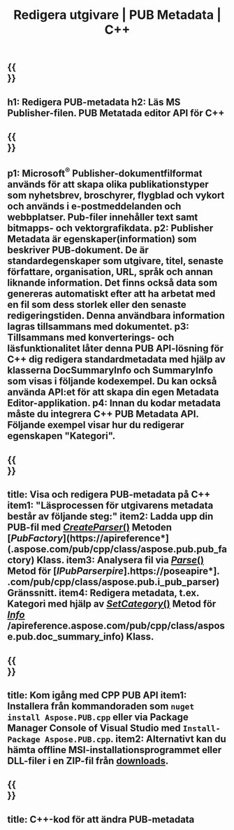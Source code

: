 ﻿---
translation: true
template: /_templates/metadata-cpp.md
title: Redigera utgivare | PUB Metadata | C++
description: Läs metadata för utgivarfiler med PUB C++ API-lösning. Lokalt C++ API ger dig tillgång till egenskaperna SummaryInfo och DocSummaryInfo.
url: /cpp/metadata/pub/
metakeywords: redigera pub metadata, pub fil metadata, utgivare metadata editor, läs pub fil metadata, läs pub metadata
family: pub
platformtag: cpp
feature: metadata
aliases: /cpp/metadata/
---

{{<section banner>}}
---
h1: Redigera PUB-metadata
h2: Läs MS Publisher-filen. PUB Metatada editor API för C++
---

{{<section overview>}}
---
p1: Microsoft<sup>®</sup> Publisher-dokumentfilformat används för att skapa olika publikationstyper som nyhetsbrev, broschyrer, flygblad och vykort och används i e-postmeddelanden och webbplatser. Pub-filer innehåller text samt bitmapps- och vektorgrafikdata.
p2: Publisher Metadata är egenskaper(information) som beskriver PUB-dokument. De är standardegenskaper som utgivare, titel, senaste författare, organisation, URL, språk och annan liknande information. Det finns också data som genereras automatiskt efter att ha arbetat med en fil som dess storlek eller den senaste redigeringstiden. Denna användbara information lagras tillsammans med dokumentet.
p3: Tillsammans med konverterings- och läsfunktionalitet låter denna PUB API-lösning för C++ dig redigera standardmetadata med hjälp av klasserna DocSummaryInfo och SummaryInfo som visas i följande kodexempel. Du kan också använda API:et för att skapa din egen Metadata Editor-applikation.
p4: Innan du kodar metadata måste du integrera C++ PUB Metadata API. Följande exempel visar hur du redigerar egenskapen "Kategori".
---

{{<section feature1>}}
---
title: Visa och redigera PUB-metadata på C++
item1: "Läsprocessen för utgivarens metadata består av följande steg:"
item2: Ladda upp din PUB-fil med [*CreateParser*()](https://reference.aspose.com/pub/cpp/class/aspose.pub.pub_factory#a88c04c4c35d45ee8febc7e1554d03c4b) Metoden [*PubFactory*](https://apireference*](.aspose.com/pub/cpp/class/aspose.pub.pub_factory) Klass.
item3: Analysera fil via [*Parse*()](https://reference.aspose.com/pub/cpp/class/aspose.pub.i_pub_parser#ae9fc7043f382a5b4a7b694f0fe477915) Metod för [*IPubParserpire*].https://poseapire*]. .com/pub/cpp/class/aspose.pub.i_pub_parser) Gränssnitt.
item4: Redigera metadata, t.ex. Kategori med hjälp av [*SetCategory*()](https://reference.aspose.com/pub/cpp/class/aspose.pub.doc_summary_info#a2e023fe8e8ecd0bf03bb6c9d561f8fec) Metod för [*Info*](Sammanfattning:https:info*) /apireference.aspose.com/pub/cpp/class/aspose.pub.doc_summary_info) Klass.
---

{{<section feature2>}}
---
title: Kom igång med CPP PUB API
item1: Installera från kommandoraden som ```nuget install Aspose.PUB.cpp``` eller via Package Manager Console of Visual Studio med ```Install-Package Aspose.PUB.cpp```.
item2: Alternativt kan du hämta offline MSI-installationsprogrammet eller DLL-filer i en ZIP-fil från [downloads](https://releases.aspose.com/pub/cpp).
---

{{<section codeexample>}}
---
title: C++-kod för att ändra PUB-metadata
---
